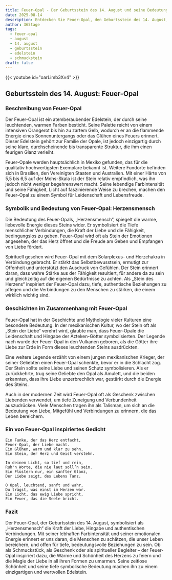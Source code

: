 ```yaml
---
title: Feuer-Opal - Der Geburtsstein des 14. August und seine Bedeutung
date: 2025-08-14
description: Entdecken Sie Feuer-Opal, den Geburtsstein des 14. August, der Herzensmensch symbolisiert. Seine Symbolik und Geschichte werden Sie inspirieren.
author: 365tage
tags:
  - feuer-opal
  - august
  - 14. august
  - geburtsstein
  - edelstein
  - schmuckstein
draft: false
---
```


{{< youtube id="oarLimb3Xv4" >}}

## Geburtsstein des 14. August: Feuer-Opal

### Beschreibung von Feuer-Opal

Der Feuer-Opal ist ein atemberaubender Edelstein, der durch seine leuchtenden, warmen Farben besticht. Seine Palette reicht von einem intensiven Orangerot bis hin zu zartem Gelb, wodurch er an die flammende Energie eines Sonnenuntergangs oder das Glühen eines Feuers erinnert. Dieser Edelstein gehört zur Familie der Opale, ist jedoch einzigartig durch seine klare, durchscheinende bis transparente Struktur, die ihm einen feurigen Glanz verleiht.

Feuer-Opale werden hauptsächlich in Mexiko gefunden, das für die qualitativ hochwertigsten Exemplare bekannt ist. Weitere Fundorte befinden sich in Brasilien, den Vereinigten Staaten und Australien. Mit einer Härte von 5,5 bis 6,5 auf der Mohs-Skala ist der Stein relativ empfindlich, was ihn jedoch nicht weniger begehrenswert macht. Seine lebendige Farbintensität und seine Fähigkeit, Licht auf faszinierende Weise zu brechen, machen den Feuer-Opal zu einem Symbol für Leidenschaft und Lebensfreude.

### Symbolik und Bedeutung von Feuer-Opal: Herzensmensch

Die Bedeutung des Feuer-Opals, „Herzensmensch“, spiegelt die warme, liebevolle Energie dieses Steins wider. Er symbolisiert die Tiefe menschlicher Verbindungen, die Kraft der Liebe und die Fähigkeit, bedingungslos zu geben. Feuer-Opal wird oft als Stein der Emotionen angesehen, der das Herz öffnet und die Freude am Geben und Empfangen von Liebe fördert.

Spirituell gesehen wird Feuer-Opal mit dem Solarplexus- und Herzchakra in Verbindung gebracht. Er stärkt das Selbstbewusstsein, ermutigt zur Offenheit und unterstützt den Ausdruck von Gefühlen. Der Stein erinnert daran, dass wahre Stärke aus der Fähigkeit resultiert, für andere da zu sein und gleichzeitig auf die eigenen Bedürfnisse zu achten. Als „Stein des Herzens“ inspiriert der Feuer-Opal dazu, tiefe, authentische Beziehungen zu pflegen und die Verbindungen zu den Menschen zu stärken, die einem wirklich wichtig sind.

### Geschichten im Zusammenhang mit Feuer-Opal

Feuer-Opal hat in der Geschichte und Mythologie vieler Kulturen eine besondere Bedeutung. In der mexikanischen Kultur, wo der Stein oft als „Stein der Liebe“ verehrt wird, glaubte man, dass Feuer-Opale die Leidenschaft und Hingabe der Azteken-Götter symbolisierten. Der Legende nach wurde der Feuer-Opal in den Vulkanen geboren, als die Götter ihre Liebe zur Erde in Form dieses leuchtenden Steins ausdrückten.

Eine weitere Legende erzählt von einem jungen mexikanischen Krieger, der seiner Geliebten einen Feuer-Opal schenkte, bevor er in die Schlacht zog. Der Stein sollte seine Liebe und seinen Schutz symbolisieren. Als er zurückkehrte, trug seine Geliebte den Opal als Amulett, und die beiden erkannten, dass ihre Liebe unzerbrechlich war, gestärkt durch die Energie des Steins.

Auch in der modernen Zeit wird Feuer-Opal oft als Geschenk zwischen Liebenden verwendet, um tiefe Zuneigung und Verbundenheit auszudrücken. Viele Menschen tragen ihn als Talisman, um sich an die Bedeutung von Liebe, Mitgefühl und Verbindungen zu erinnern, die das Leben bereichern.

### Ein von Feuer-Opal inspiriertes Gedicht

```
Ein Funke, der das Herz entfacht,  
Feuer-Opal, der Liebe macht.  
Ein Glühen, warm und klar zu sehn,  
Ein Stein, der Herz und Geist verstehn.  

In deinem Licht, so tief und rein,  
Ruh'n Worte, die nie laut soll’n sein.  
Ein Flüstern nur, ein sanfter Glanz,  
Der Liebe zeigt, des Lebens Tanz.  

O Opal, leuchtend, sanft und wahr,  
Du trägst, was einst im Herzen war.  
Ein Licht, das ewig Liebe spricht,  
Ein Feuer, das die Seele bricht.  
```

### Fazit

Der Feuer-Opal, der Geburtsstein des 14. August, symbolisiert als „Herzensmensch“ die Kraft der Liebe, Hingabe und authentischen Verbindungen. Mit seiner lebhaften Farbintensität und seiner emotionalen Energie erinnert er uns daran, die Menschen zu schätzen, die unser Leben bereichern, und offen für tiefe, bedeutungsvolle Beziehungen zu sein. Ob als Schmuckstück, als Geschenk oder als spiritueller Begleiter – der Feuer-Opal inspiriert dazu, die Wärme und Schönheit des Herzens zu feiern und die Magie der Liebe in all ihren Formen zu umarmen. Seine zeitlose Schönheit und seine tiefe symbolische Bedeutung machen ihn zu einem einzigartigen und wertvollen Edelstein.